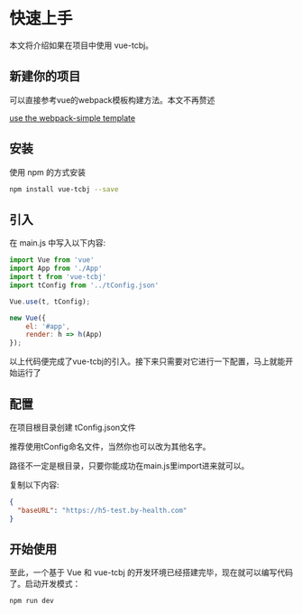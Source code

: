 # 快速上手

本文将介绍如果在项目中使用 vue-tcbj。

## 新建你的项目

可以直接参考vue的webpack模板构建方法。本文不再赘述

[use the webpack-simple template](https://vuejs-templates.github.io/webpack/)

## 安装

使用 npm 的方式安装

```bash
npm install vue-tcbj --save
```

## 引入

在 main.js 中写入以下内容:

```js
import Vue from 'vue'
import App from './App'
import t from 'vue-tcbj'
import tConfig from '../tConfig.json'

Vue.use(t, tConfig);

new Vue({
    el: '#app',
    render: h => h(App)
});
```

以上代码便完成了vue-tcbj的引入。接下来只需要对它进行一下配置，马上就能开始运行了

## 配置
在项目根目录创建 tConfig.json文件

推荐使用tConfig命名文件，当然你也可以改为其他名字。

路径不一定是根目录，只要你能成功在main.js里import进来就可以。

复制以下内容:

```json
{
  "baseURL": "https://h5-test.by-health.com"
}
```

## 开始使用

至此，一个基于 Vue 和 vue-tcbj 的开发环境已经搭建完毕，现在就可以编写代码了。启动开发模式：

```bash
npm run dev
```